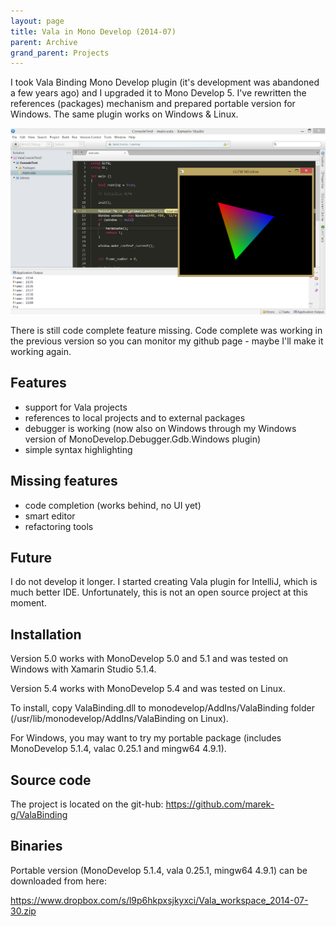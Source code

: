 ```yaml
---
layout: page
title: Vala in Mono Develop (2014-07)
parent: Archive
grand_parent: Projects
---
```


I took Vala Binding Mono Develop plugin (it's development was abandoned a few years ago) and I upgraded it to Mono Develop 5. I've rewritten the references (packages) mechanism and prepared portable version for Windows. The same plugin works on Windows & Linux.

![Mono Develop with Vala Binding](vala_mono_develop/vala_mono_develop_01.png)

There is still code complete feature missing. Code complete was working in the previous version so you can monitor my github page - maybe I'll make it working again.

## Features

- support for Vala projects
- references to local projects and to external packages
- debugger is working (now also on Windows through my Windows version of MonoDevelop.Debugger.Gdb.Windows plugin)
- simple syntax highlighting

## Missing features

- code completion (works behind, no UI yet)
- smart editor
- refactoring tools

## Future

I do not develop it longer. I started creating Vala plugin for IntelliJ, which is much better IDE. Unfortunately, this is not an open source project at this moment.

## Installation

Version 5.0 works with MonoDevelop 5.0 and 5.1 and was tested on Windows with Xamarin Studio 5.1.4.

Version 5.4 works with MonoDevelop 5.4 and was tested on Linux.

To install, copy ValaBinding.dll to monodevelop/AddIns/ValaBinding folder (/usr/lib/monodevelop/AddIns/ValaBinding on Linux).

For Windows, you may want to try my portable package (includes MonoDevelop 5.1.4, valac 0.25.1 and mingw64 4.9.1).

## Source code

The project is located on the git-hub: https://github.com/marek-g/ValaBinding

## Binaries

Portable version (MonoDevelop 5.1.4, vala 0.25.1, mingw64 4.9.1) can be downloaded from here:

https://www.dropbox.com/s/l9p6hkpxsjkyxci/Vala_workspace_2014-07-30.zip
